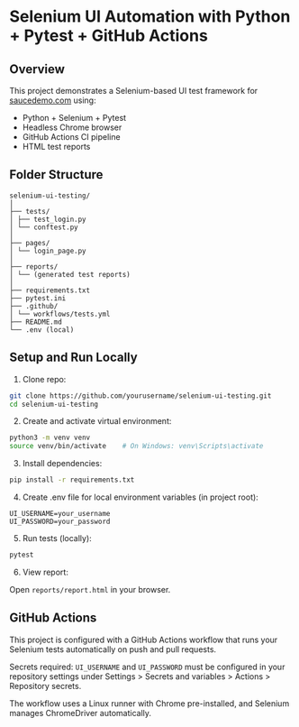 # Selenium UI Automation with Python + Pytest + GitHub Actions

## Overview

This project demonstrates a Selenium-based UI test framework for [saucedemo.com](https://www.saucedemo.com) using:

- Python + Selenium + Pytest
- Headless Chrome browser
- GitHub Actions CI pipeline
- HTML test reports

## Folder Structure

```
selenium-ui-testing/
│
├── tests/
│ ├── test_login.py
│ └── conftest.py
│
├── pages/
│ └── login_page.py
│
├── reports/
│ └── (generated test reports)
│
├── requirements.txt
├── pytest.ini
├── .github/
│ └── workflows/tests.yml
├── README.md
└── .env (local)
```

## Setup and Run Locally

1. Clone repo:

```bash
git clone https://github.com/yourusername/selenium-ui-testing.git
cd selenium-ui-testing
```

2. Create and activate virtual environment:

```bash
python3 -m venv venv
source venv/bin/activate    # On Windows: venv\Scripts\activate
```

3. Install dependencies:

```bash
pip install -r requirements.txt
```

4. Create .env file for local environment variables (in project root):

```env
UI_USERNAME=your_username
UI_PASSWORD=your_password
```

5. Run tests (locally):

```bash
pytest
```

6. View report:

Open `reports/report.html` in your browser.

## GitHub Actions

This project is configured with a GitHub Actions workflow that runs your Selenium tests automatically on push and pull requests.

Secrets required: `UI_USERNAME` and `UI_PASSWORD` must be configured in your repository settings under Settings > Secrets and variables > Actions > Repository secrets.

The workflow uses a Linux runner with Chrome pre-installed, and Selenium manages ChromeDriver automatically.
